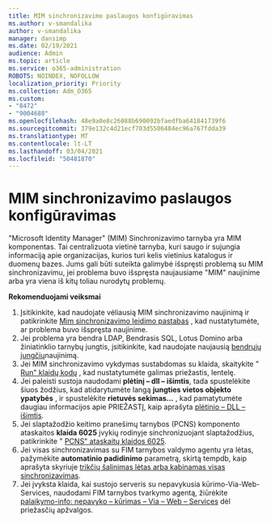 ```yaml
---
title: MIM sinchronizavimo paslaugos konfigūravimas
ms.author: v-smandalika
author: v-smandalika
manager: dansimp
ms.date: 02/19/2021
audience: Admin
ms.topic: article
ms.service: o365-administration
ROBOTS: NOINDEX, NOFOLLOW
localization_priority: Priority
ms.collection: Adm_O365
ms.custom:
- "8472"
- "9004688"
ms.openlocfilehash: 48e9a0e8c26088b690092bfaedfba641841739f6
ms.sourcegitcommit: 379e132c4d21ecf703d5506484ec96a767fdda39
ms.translationtype: MT
ms.contentlocale: lt-LT
ms.lasthandoff: 03/04/2021
ms.locfileid: "50481870"
---
```

# <a name="configure-mim-sync-service"></a>MIM sinchronizavimo paslaugos konfigūravimas

"Microsoft Identity Manager" (MIM) Sinchronizavimo tarnyba yra MIM komponentas. Tai centralizuota vietinė tarnyba, kuri saugo ir sujungia informaciją apie organizacijas, kurios turi kelis vietinius katalogus ir duomenų bazes. Jums gali būti suteikta galimybė išspręsti problemą su MIM sinchronizavimu, jei problema buvo išspręsta naujausiame "MIM" naujinime arba yra viena iš kitų toliau nurodytų problemų.

**Rekomenduojami veiksmai**

1. Įsitikinkite, kad naudojate vėliausią MIM sinchronizavimo naujinimą ir patikrinkite [Mim sinchronizavimo leidimo pastabas](https://docs.microsoft.com/microsoft-identity-manager/reference/version-history) , kad nustatytumėte, ar problema buvo išspręsta naujinime.
2. Jei problema yra bendra LDAP, Bendrasis SQL, Lotus Domino arba žiniatinklio tarnybų jungtis, įsitikinkite, kad naudojate naujausią [bendrųjų jungčių](https://docs.microsoft.com/microsoft-identity-manager/reference/microsoft-identity-manager-2016-connector-version-history)naujinimą.
3. Jei MIM sinchronizavimo vykdymas sustabdomas su klaida, skaitykite " [Run" klaidų kodų](https://docs.microsoft.com/microsoft-identity-manager/reference/maerrorcodes) , kad nustatytumėte galimas priežastis, lentelę.
4. Jei paleisti sustoja naudodami **plėtinį – dll – išimtis**, tada spustelėkite šiuos žodžius, kad atidarytumėte langą **jungties vietos objekto ypatybės** , ir spustelėkite **rietuvės sekimas...** , kad pamatytumėte daugiau informacijos apie PRIEŽASTĮ, kaip aprašyta [plėtinio – DLL – išimtis](https://social.technet.microsoft.com/wiki/contents/articles/7515.fim-troubleshooting-extension-dll-exception.aspx).
5. Jei slaptažodžio keitimo pranešimų tarnybos (PCNS) komponento ataskaitos **klaida 6025** įvykių rodinyje sinchronizuojant slaptažodžius, patikrinkite " [PCNS" ataskaitų klaidos 6025](https://social.technet.microsoft.com/wiki/contents/articles/4159.pcns-troubleshooting-event-id-6025.aspx).
6. Jei visas sinchronizavimas su FIM tarnybos valdymo agentu yra lėtas, pažymėkite **automatinio padidinimo** parametrą, skirtą tempdb, kaip aprašyta skyriuje [trikčių šalinimas lėtas arba kabinamas visas sinchronizavimas](https://social.technet.microsoft.com/wiki/contents/articles/14713.troubleshooting-fim-performance-slow-or-hanging-full-synchronization.aspx).
7. Jei įvyksta klaida, kai sustojo serveris su nepavykusia kūrimo-Via-Web-Services, naudodami FIM tarnybos tvarkymo agentą, žiūrėkite [palaikymo-info: nepavyko – kūrimas – Via – Web – Services](https://docs.microsoft.com/archive/blogs/iamsupport/support-info-fimma-failed-creation-via-web-services) dėl priežasčių apžvalgos.

